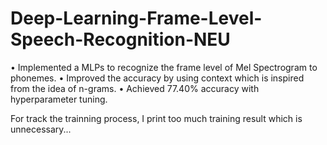 # Deep-Learning-Frame-Level-Speech-Recognition-NEU
• Implemented a MLPs to recognize the frame level of Mel Spectrogram to phonemes. • Improved the accuracy by using context which is inspired from the idea of n-grams. • Achieved 77.40% accuracy with hyperparameter tuning.

For track the trainning process, I print too much training result which is unnecessary...
